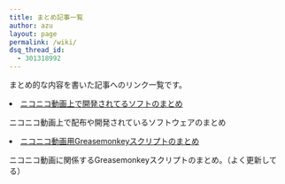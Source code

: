 ```yaml
---
title: まとめ記事一覧
author: azu
layout: page
permalink: /wiki/
dsq_thread_id:
  - 301318992
---
```

まとめ的な内容を書いた記事へのリンク一覧です。

<li class="page_item page-item-104">
  <a title="ニコニコ動画上で開発されてるソフトのまとめ" href="../wiki/nico_soft/">ニコニコ動画上で開発されてるソフトのまとめ<br /> </a>
</li>

ニコニコ動画上で配布や開発されているソフトウェアのまとめ

<li class="page_item page-item-95">
  <a title="ニコニコ動画用Greasemonkeyスクリプトのまとめ" href="../wiki/niconico_greasemonkey/">ニコニコ動画用Greasemonkeyスクリプトのまとめ</a>
</li>

ニコニコ動画に関係するGreasemonkeyスクリプトのまとめ。（よく更新してる）
